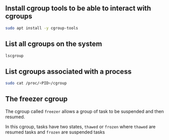 ## Install cgroup tools to be able to interact with cgroups
```bash
sudo apt install -y cgroup-tools
```

## List all cgroups on the system
```bash
lscgroup
```
## List cgroups associated with a process
```bash
sudo cat /proc/<PID>/cgroup
```

## The freezer cgroup

The cgroup called `freezer` allows a group of task to be suspended and then resumed.

In this cgroup, tasks have two states, `thawed` or `frozen` where `thawed` are resumed tasks and `frozen` are suspended tasks